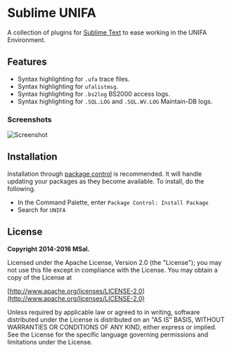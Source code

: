 # Sublime UNIFA
A collection of plugins for [Sublime Text](http://www.sublimetext.com/) to ease working in the UNIFA Environment.

## Features
* Syntax highlighting for `.ufa` trace files.
* Syntax highlighting for `ufalistmsg`.
* Syntax highlighting for `.bs2log` BS2000 access logs.
* Syntax highlighting for `.SQL.LOG` and `.SQL.WV.LOG` Maintain-DB logs.

### Screenshots
![Screenshot](https://raw.githubusercontent.com/msal/sublime-ufa/raw/screen02.png)


## Installation
Installation through [package control](http://wbond.net/sublime_packages/package_control) is recommended. It will handle updating your packages as they become available. To install, do the following.

* In the Command Palette, enter `Package Control: Install Package`
* Search for `UNIFA`


## License
**Copyright 2014-2016 MSal.**

Licensed under the Apache License, Version 2.0 (the "License");
you may not use this file except in compliance with the License.
You may obtain a copy of the License at

[http://www.apache.org/licenses/LICENSE-2.0](http://www.apache.org/licenses/LICENSE-2.0)

Unless required by applicable law or agreed to in writing, software
distributed under the License is distributed on an "AS IS" BASIS,
WITHOUT WARRANTIES OR CONDITIONS OF ANY KIND, either express or implied.
See the License for the specific language governing permissions and
limitations under the License.
